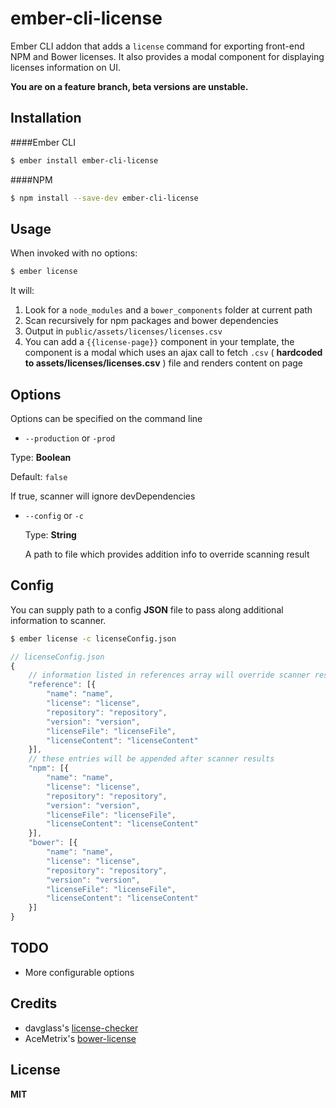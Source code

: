 # ember-cli-license
Ember CLI addon that adds a `license` command for exporting front-end NPM and Bower licenses.
It also provides a modal component for displaying licenses information on UI.

**You are on a feature branch, beta versions are unstable.**

## Installation
####Ember CLI
```sh
$ ember install ember-cli-license
```
####NPM
```sh
$ npm install --save-dev ember-cli-license
```

## Usage
When invoked with no options:

```sh
$ ember license
```

It will:

  1. Look for a `node_modules`  and a `bower_components` folder at current path
  2. Scan recursively for npm packages and bower dependencies
  3. Output in `public/assets/licenses/licenses.csv`
  4. You can add a `{{license-page}}` component in your template, the component is a modal which uses an ajax call to fetch `.csv` ( **hardcoded to assets/licenses/licenses.csv** ) file and renders content on page

## Options

Options can be specified on the command line

 - `--production` or `-prod`
 
  Type:  **Boolean**

  Default: `false`

If true, scanner will ignore devDependencies
  
- `--config` or `-c`

  Type: **String**

  A path to file which provides addition info to override scanning result

## Config
You can supply path to a config **JSON** file to pass along additional information to scanner.

```sh
$ ember license -c licenseConfig.json
```

```javascript
// licenseConfig.json
{
    // information listed in references array will override scanner results
    "reference": [{
        "name": "name",
        "license": "license",
        "repository": "repository",
        "version": "version",
        "licenseFile": "licenseFile",
        "licenseContent": "licenseContent"
    }],
    // these entries will be appended after scanner results
    "npm": [{
        "name": "name",
        "license": "license",
        "repository": "repository",
        "version": "version",
        "licenseFile": "licenseFile",
        "licenseContent": "licenseContent"
    }],
    "bower": [{
        "name": "name",
        "license": "license",
        "repository": "repository",
        "version": "version",
        "licenseFile": "licenseFile",
        "licenseContent": "licenseContent"
    }]
}
```

## TODO
* More configurable options

## Credits
* davglass's [license-checker](https://github.com/davglass/license-checker)
* AceMetrix's [bower-license](https://github.com/AceMetrix/bower-license)

## License
**MIT**